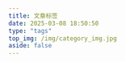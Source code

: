 ```yaml
---
title: 文章标签
date: 2025-03-08 18:50:50
type: "tags"
top_img: /img/category_img.jpg
aside: false
---
```

